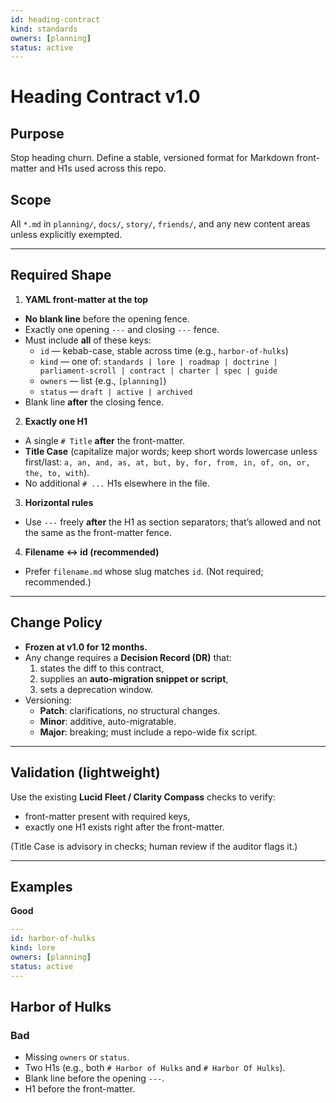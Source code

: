 ```yaml
---
id: heading-contract
kind: standards
owners: [planning]
status: active
---
```


# Heading Contract v1.0

## Purpose
Stop heading churn. Define a stable, versioned format for Markdown front-matter and H1s used across this repo.

## Scope
All `*.md` in `planning/`, `docs/`, `story/`, `friends/`, and any new content areas unless explicitly exempted.

---

## Required Shape

1) **YAML front-matter at the top**
- **No blank line** before the opening fence.
- Exactly one opening `---` and closing `---` fence.
- Must include **all** of these keys:
  - `id` — kebab-case, stable across time (e.g., `harbor-of-hulks`)
  - `kind` — one of: `standards | lore | roadmap | doctrine | parliament-scroll | contract | charter | spec | guide`
  - `owners` — list (e.g., `[planning]`)
  - `status` — `draft | active | archived`
- Blank line **after** the closing fence.

2) **Exactly one H1**
- A single `# Title` **after** the front-matter.
- **Title Case** (capitalize major words; keep short words lowercase unless first/last: `a, an, and, as, at, but, by, for, from, in, of, on, or, the, to, with`).
- No additional `# ...` H1s elsewhere in the file.

3) **Horizontal rules**
- Use `---` freely **after** the H1 as section separators; that’s allowed and not the same as the front-matter fence.

4) **Filename ↔ id (recommended)**
- Prefer `filename.md` whose slug matches `id`. (Not required; recommended.)

---

## Change Policy
- **Frozen at v1.0 for 12 months.**  
- Any change requires a **Decision Record (DR)** that:
  1) states the diff to this contract,
  2) supplies an **auto-migration snippet or script**,
  3) sets a deprecation window.
- Versioning:
  - **Patch**: clarifications, no structural changes.
  - **Minor**: additive, auto-migratable.
  - **Major**: breaking; must include a repo-wide fix script.

---

## Validation (lightweight)
Use the existing **Lucid Fleet / Clarity Compass** checks to verify:
- front-matter present with required keys,
- exactly one H1 exists right after the front-matter.

(Title Case is advisory in checks; human review if the auditor flags it.)

---

## Examples

**Good**

```yaml
---
id: harbor-of-hulks
kind: lore
owners: [planning]
status: active
---
```

## Harbor of Hulks

### Bad

- Missing `owners` or `status`.
- Two H1s (e.g., both `# Harbor of Hulks` and `# Harbor Of Hulks`).
- Blank line before the opening `---`.
- H1 before the front-matter.
